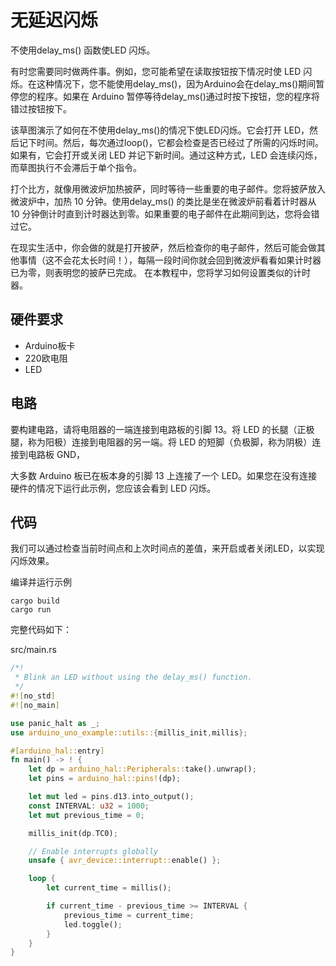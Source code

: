 # 无延迟闪烁
不使用delay_ms() 函数使LED 闪烁。

有时您需要同时做两件事。例如，您可能希望在读取按钮按下情况时使 LED 闪烁。在这种情况下，您不能使用delay_ms()，因为Arduino会在delay_ms()期间暂停您的程序。如果在 Arduino 暂停等待delay_ms()通过时按下按钮，您的程序将错过按钮按下。

该草图演示了如何在不使用delay_ms()的情况下使LED闪烁。它会打开 LED，然后记下时间。然后，每次通过loop()，它都会检查是否已经过了所需的闪烁时间。如果有，它会打开或关闭 LED 并记下新时间。通过这种方式，LED 会连续闪烁，而草图执行不会滞后于单个指令。

打个比方，就像用微波炉加热披萨，同时等待一些重要的电子邮件。您将披萨放入微波炉中，加热 10 分钟。使用delay_ms() 的类比是坐在微波炉前看着计时器从10 分钟倒计时直到计时器达到零。如果重要的电子邮件在此期间到达，您将会错过它。

在现实生活中，你会做的就是打开披萨，然后检查你的电子邮件，然后可能会做其他事情（这不会花太长时间！），每隔一段时间你就会回到微波炉看看如果计时器已为零，则表明您的披萨已完成。 在本教程中，您将学习如何设置类似的计时器。

## 硬件要求
- Arduino板卡
- 220欧电阻
- LED

## 电路
要构建电路，请将电阻器的一端连接到电路板的引脚 13。将 LED 的长腿（正极腿，称为阳极）连接到电阻器的另一端。将 LED 的短脚（负极脚，称为阴极）连接到电路板 GND，

大多数 Arduino 板已在板本身的引脚 13 上连接了一个 LED。如果您在没有连接硬件的情况下运行此示例，您应该会看到 LED 闪烁。

## 代码
我们可以通过检查当前时间点和上次时间点的差值，来开启或者关闭LED，以实现闪烁效果。

编译并运行示例
```shell
cargo build
cargo run
```
完整代码如下：

src/main.rs
```rust
/*!
 * Blink an LED without using the delay_ms() function.
 */
#![no_std]
#![no_main]

use panic_halt as _;
use arduino_uno_example::utils::{millis_init,millis};

#[arduino_hal::entry]
fn main() -> ! {
    let dp = arduino_hal::Peripherals::take().unwrap();
    let pins = arduino_hal::pins!(dp);

    let mut led = pins.d13.into_output();
    const INTERVAL: u32 = 1000;
    let mut previous_time = 0;

    millis_init(dp.TC0);

    // Enable interrupts globally
    unsafe { avr_device::interrupt::enable() };

    loop {
        let current_time = millis();

        if current_time - previous_time >= INTERVAL {
            previous_time = current_time;
            led.toggle();
        }
    }
}
```